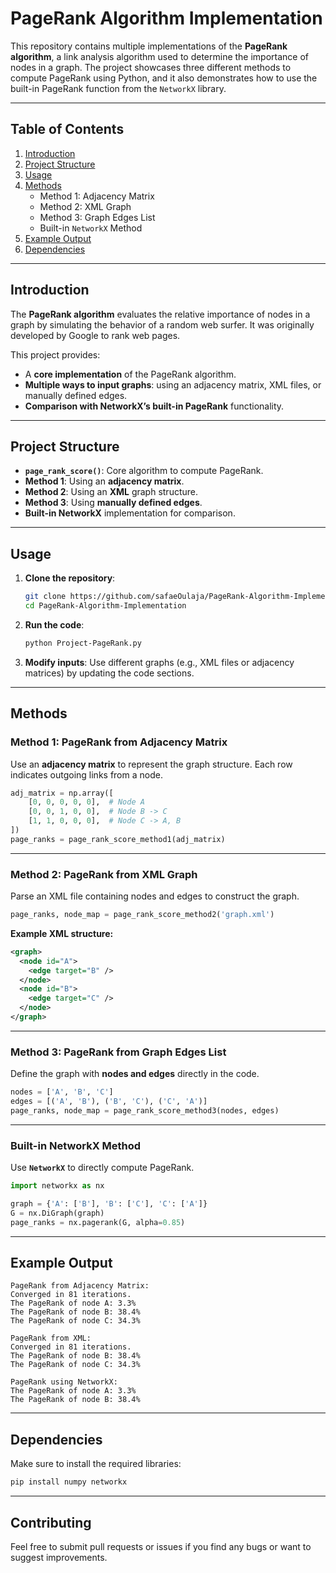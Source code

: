 # PageRank Algorithm Implementation

This repository contains multiple implementations of the **PageRank algorithm**, a link analysis algorithm used to determine the importance of nodes in a graph. The project showcases three different methods to compute PageRank using Python, and it also demonstrates how to use the built-in PageRank function from the `NetworkX` library. 

---

## Table of Contents
1. [Introduction](#introduction)
2. [Project Structure](#project-structure)
3. [Usage](#usage)
4. [Methods](#methods)
   - Method 1: Adjacency Matrix
   - Method 2: XML Graph
   - Method 3: Graph Edges List
   - Built-in `NetworkX` Method
5. [Example Output](#example-output)
6. [Dependencies](#dependencies)

---

## Introduction
The **PageRank algorithm** evaluates the relative importance of nodes in a graph by simulating the behavior of a random web surfer. It was originally developed by Google to rank web pages. 

This project provides:
- A **core implementation** of the PageRank algorithm.
- **Multiple ways to input graphs**: using an adjacency matrix, XML files, or manually defined edges.
- **Comparison with NetworkX’s built-in PageRank** functionality.

---

## Project Structure
- **`page_rank_score()`**: Core algorithm to compute PageRank.
- **Method 1**: Using an **adjacency matrix**.
- **Method 2**: Using an **XML** graph structure.
- **Method 3**: Using **manually defined edges**.
- **Built-in NetworkX** implementation for comparison.

---

## Usage

1. **Clone the repository**:
   ```bash
   git clone https://github.com/safaeOulaja/PageRank-Algorithm-Implementation.git
   cd PageRank-Algorithm-Implementation
   ```

2. **Run the code**:
   ```bash
   python Project-PageRank.py
   ```

3. **Modify inputs**: Use different graphs (e.g., XML files or adjacency matrices) by updating the code sections.

---

## Methods

### Method 1: PageRank from Adjacency Matrix
Use an **adjacency matrix** to represent the graph structure. Each row indicates outgoing links from a node.

```python
adj_matrix = np.array([
    [0, 0, 0, 0, 0],  # Node A
    [0, 0, 1, 0, 0],  # Node B -> C
    [1, 1, 0, 0, 0],  # Node C -> A, B
])
page_ranks = page_rank_score_method1(adj_matrix)
```

---

### Method 2: PageRank from XML Graph
Parse an XML file containing nodes and edges to construct the graph.

```python
page_ranks, node_map = page_rank_score_method2('graph.xml')
```

**Example XML structure:**
```xml
<graph>
  <node id="A">
    <edge target="B" />
  </node>
  <node id="B">
    <edge target="C" />
  </node>
</graph>
```

---

### Method 3: PageRank from Graph Edges List
Define the graph with **nodes and edges** directly in the code.

```python
nodes = ['A', 'B', 'C']
edges = [('A', 'B'), ('B', 'C'), ('C', 'A')]
page_ranks, node_map = page_rank_score_method3(nodes, edges)
```

---

### Built-in NetworkX Method
Use **`NetworkX`** to directly compute PageRank.

```python
import networkx as nx

graph = {'A': ['B'], 'B': ['C'], 'C': ['A']}
G = nx.DiGraph(graph)
page_ranks = nx.pagerank(G, alpha=0.85)
```

---

## Example Output

```
PageRank from Adjacency Matrix:
Converged in 81 iterations.
The PageRank of node A: 3.3%
The PageRank of node B: 38.4%
The PageRank of node C: 34.3%

PageRank from XML:
Converged in 81 iterations.
The PageRank of node B: 38.4%
The PageRank of node C: 34.3%

PageRank using NetworkX:
The PageRank of node A: 3.3%
The PageRank of node B: 38.4%
```

---

## Dependencies

Make sure to install the required libraries:

```bash
pip install numpy networkx
```

---

## Contributing
Feel free to submit pull requests or issues if you find any bugs or want to suggest improvements.
